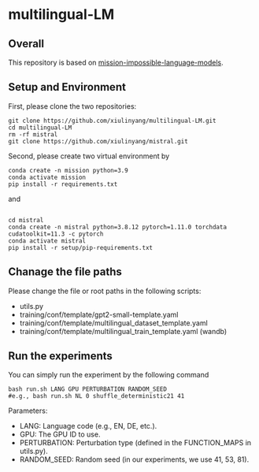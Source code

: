 # multilingual-LM

## Overall
This repository is based on [mission-impossible-language-models](https://github.com/jkallini/mission-impossible-language-models).


## Setup and Environment
First, please clone the two repositories:
```commandline
git clone https://github.com/xiulinyang/multilingual-LM.git
cd multilingual-LM
rm -rf mistral
git clone https://github.com/xiulinyang/mistral.git
```
Second, please create two virtual environment by
```commandline
conda create -n mission python=3.9
conda activate mission
pip install -r requirements.txt
```
and 
```commandline

cd mistral
conda create -n mistral python=3.8.12 pytorch=1.11.0 torchdata cudatoolkit=11.3 -c pytorch
conda activate mistral
pip install -r setup/pip-requirements.txt
```

## Chanage the file paths

Please change the file or root paths in the following scripts:
- utils.py
- training/conf/template/gpt2-small-template.yaml
- training/conf/template/multilingual_dataset_template.yaml
- training/conf/template/multilingual_train_template.yaml (wandb)


## Run the experiments
You can simply run the experiment by the following command
```commandline
bash run.sh LANG GPU PERTURBATION RANDOM_SEED
#e.g., bash run.sh NL 0 shuffle_deterministic21 41
```
Parameters:
- LANG: Language code (e.g., EN, DE, etc.).
- GPU: The GPU ID to use.
- PERTURBATION: Perturbation type (defined in the FUNCTION_MAPS in utils.py).
- RANDOM_SEED: Random seed (in our experiments, we use 41, 53, 81).

